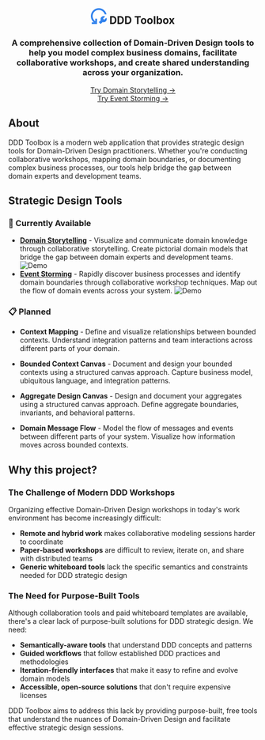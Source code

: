 <div align="center">
    <h2>
        <img src="apps/ddd-toolbox/public/logo.svg" alt="DDD Toolbox Logo" width="32" height="32"> DDD Toolbox
    </h2>
</div>

<div align="center">
    <h3>
        A comprehensive collection of Domain-Driven Design tools to help you model complex business domains, facilitate collaborative workshops, and create shared understanding across your organization.
    </h3>
    <p>
        <a href="https://dddtoolbox.com/domain-storytelling">Try Domain Storytelling →</a>
        <br>
        <a href="https://dddtoolbox.com/event-storming">Try Event Storming →</a>
    </p>
</div>

## About

DDD Toolbox is a modern web application that provides strategic design tools for Domain-Driven Design practitioners. Whether you're conducting collaborative workshops, mapping domain boundaries, or documenting complex business processes, our tools help bridge the gap between domain experts and development teams.

## Strategic Design Tools

### 🎯 Currently Available

- **[Domain Storytelling](https://dddtoolbox.com/domain-storytelling)** - Visualize and communicate domain knowledge through collaborative storytelling. Create pictorial domain models that bridge the gap between domain experts and development teams.
  ![Demo](https://i.imgur.com/OgES8P8.gif)
- **[Event Storming](https://dddtoolbox.com/event-storming)** - Rapidly discover business processes and identify domain boundaries through collaborative workshop techniques. Map out the flow of domain events across your system.
  ![Demo](https://i.imgur.com/P3yrtU9.png)

### 📋 Planned

- **Context Mapping** - Define and visualize relationships between bounded contexts. Understand integration patterns and team interactions across different parts of your domain.

- **Bounded Context Canvas** - Document and design your bounded contexts using a structured canvas approach. Capture business model, ubiquitous language, and integration patterns.

- **Aggregate Design Canvas** - Design and document your aggregates using a structured canvas approach. Define aggregate boundaries, invariants, and behavioral patterns.

- **Domain Message Flow** - Model the flow of messages and events between different parts of your system. Visualize how information moves across bounded contexts.

## Why this project?

### The Challenge of Modern DDD Workshops

Organizing effective Domain-Driven Design workshops in today's work environment has become increasingly difficult:

- **Remote and hybrid work** makes collaborative modeling sessions harder to coordinate
- **Paper-based workshops** are difficult to review, iterate on, and share with distributed teams
- **Generic whiteboard tools** lack the specific semantics and constraints needed for DDD strategic design

### The Need for Purpose-Built Tools

Although collaboration tools and paid whiteboard templates are available, there's a clear lack of purpose-built solutions for DDD strategic design. We need:

- **Semantically-aware tools** that understand DDD concepts and patterns
- **Guided workflows** that follow established DDD practices and methodologies
- **Iteration-friendly interfaces** that make it easy to refine and evolve domain models
- **Accessible, open-source solutions** that don't require expensive licenses

DDD Toolbox aims to address this lack by providing purpose-built, free tools that understand the nuances of Domain-Driven Design and facilitate effective strategic design sessions.
